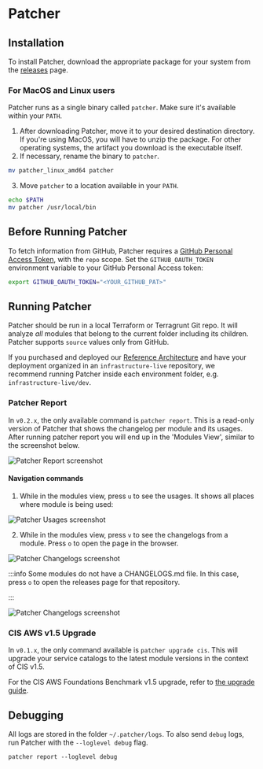 # Patcher

## Installation

To install Patcher, download the appropriate package for your system from the [releases](https://github.com/gruntwork-io/patcher-cli/releases) page.

### For MacOS and Linux users

Patcher runs as a single binary called `patcher`. Make sure it's available within your `PATH`.

1. After downloading Patcher, move it to your desired destination directory. If you're using MacOS, you will have to unzip the package. For other operating systems, the artifact you download is the executable itself.
2. If necessary, rename the binary to `patcher`.
```bash
mv patcher_linux_amd64 patcher
```
3. Move `patcher` to a location available in your `PATH`.
```bash
echo $PATH
mv patcher /usr/local/bin
```

## Before Running Patcher

To fetch information from GitHub, Patcher requires a [GitHub Personal Access Token](https://docs.github.com/en/authentication/keeping-your-account-and-data-secure/creating-a-personal-access-token), with the `repo` scope. Set the
`GITHUB_OAUTH_TOKEN` environment variable to your GitHub Personal Access token:

```bash
export GITHUB_OAUTH_TOKEN="<YOUR_GITHUB_PAT>"
```

## Running Patcher

Patcher should be run in a local Terraform or Terragrunt Git repo. It will analyze _all_ modules that belong to the current folder
including its children. Patcher supports `source` values only from GitHub.

If you purchased and deployed our [Reference Architecture](https://gruntwork.io/reference-architecture/) and have your deployment organized in an `infrastructure-live` repository, we recommend running Patcher inside each environment folder, e.g. `infrastructure-live/dev`.

### Patcher Report

In `v0.2.x`, the only available command is `patcher report`. This is a read-only version of Patcher that shows the changelog per module and its usages. After running patcher report you will end up in the 'Modules View', similar to the screenshot below.

![Patcher Report screenshot](/img/guides/stay-up-to-date/patcher/patcher-report.png)

#### Navigation commands

1. While in the modules view, press `u` to see the usages. It shows all places where module is being used:

![Patcher Usages screenshot](/img/guides/stay-up-to-date/patcher/patcher-usages.png)


2. While in the modules view, press `v` to see the changelogs from a module. Press `o` to open the page in the browser.

![Patcher Changelogs screenshot](/img/guides/stay-up-to-date/patcher/patcher-changelogs.png)

:::info
Some modules do not have a CHANGELOGS.md file. In this case, press `o` to open the releases page for that repository.

:::

![Patcher Changelogs screenshot](/img/guides/stay-up-to-date/patcher/patcher-no-changelogs.png)


### CIS AWS v1.5 Upgrade

In `v0.1.x`, the only command available is `patcher upgrade cis`. This will upgrade your service catalogs to the latest
module versions in the context of CIS v1.5.

For the CIS AWS Foundations Benchmark v1.5 upgrade, refer to [the upgrade guide](https://docs.gruntwork.io/guides/stay-up-to-date/cis/cis-1.5.0/).


## Debugging

All logs are stored in the folder `~/.patcher/logs`. To also send `debug` logs, run Patcher with the `--loglevel debug` flag.

```
patcher report --loglevel debug
```

